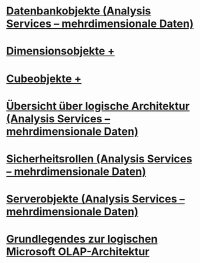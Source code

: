 # [Datenbankobjekte (Analysis Services – mehrdimensionale Daten)](database-objects-analysis-services-multidimensional-data.md)

# [Dimensionsobjekte +](../../../analysis-services/multidimensional-models-olap-logical-dimension-objects/attribute-relationships.md)
# [Cubeobjekte +](../../../analysis-services/multidimensional-models-olap-logical-cube-objects/aggregations-and-aggregation-designs.md)

# [Übersicht über logische Architektur (Analysis Services – mehrdimensionale Daten)](logical-architecture-overview-analysis-services-multidimensional-data.md)
# [Sicherheitsrollen (Analysis Services – mehrdimensionale Daten)](security-roles-analysis-services-multidimensional-data.md)
# [Serverobjekte (Analysis Services – mehrdimensionale Daten)](server-objects-analysis-services-multidimensional-data.md)
# [Grundlegendes zur logischen Microsoft OLAP-Architektur](understanding-microsoft-olap-logical-architecture.md)
